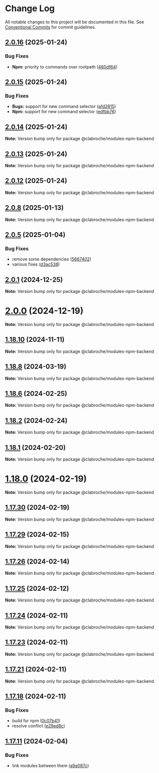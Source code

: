 # Change Log

All notable changes to this project will be documented in this file.
See [Conventional Commits](https://conventionalcommits.org) for commit guidelines.

## [2.0.16](https://github.com/clabroche/stack-monitor/compare/v2.0.15...v2.0.16) (2025-01-24)

### Bug Fixes

* **Npm:** priority to commands over rootpath ([460df64](https://github.com/clabroche/stack-monitor/commit/460df64d4ed66056ae26c213b8f83e5fe932d980))

## [2.0.15](https://github.com/clabroche/stack-monitor/compare/v2.0.14...v2.0.15) (2025-01-24)

### Bug Fixes

* **Bugs:** support for new command selector ([afd2815](https://github.com/clabroche/stack-monitor/commit/afd2815b8c7cf3dd01e5f9408174000e8913996b))
* **Npm:** support for new command selector ([edfbb76](https://github.com/clabroche/stack-monitor/commit/edfbb76cfddec911a210f5be9554e497c60f92fb))

## [2.0.14](https://github.com/clabroche/stack-monitor/compare/v2.0.13...v2.0.14) (2025-01-24)

**Note:** Version bump only for package @clabroche/modules-npm-backend

## [2.0.13](https://github.com/clabroche/stack-monitor/compare/v2.0.12...v2.0.13) (2025-01-24)

**Note:** Version bump only for package @clabroche/modules-npm-backend

## [2.0.12](https://github.com/clabroche/stack-monitor/compare/v2.0.11...v2.0.12) (2025-01-24)

**Note:** Version bump only for package @clabroche/modules-npm-backend

## [2.0.8](https://github.com/clabroche/stack-monitor/compare/v2.0.7...v2.0.8) (2025-01-13)

**Note:** Version bump only for package @clabroche/modules-npm-backend

## [2.0.5](https://github.com/clabroche/stack-monitor/compare/v2.0.4...v2.0.5) (2025-01-04)

### Bug Fixes

* remove some dependencies ([5667402](https://github.com/clabroche/stack-monitor/commit/5667402d57add874a89ba029ce62b16b3bbed9e0))
* various fixes ([d3ac538](https://github.com/clabroche/stack-monitor/commit/d3ac538093a6d475cf1eca0f262a2accf91b3373))

## [2.0.1](https://github.com/clabroche/stack-monitor/compare/v2.0.0...v2.0.1) (2024-12-25)

**Note:** Version bump only for package @clabroche/modules-npm-backend

# [2.0.0](https://github.com/clabroche/stack-monitor/compare/v1.18.12...v2.0.0) (2024-12-19)

**Note:** Version bump only for package @clabroche/modules-npm-backend

## [1.18.10](https://github.com/clabroche/stack-monitor/compare/v1.18.9...v1.18.10) (2024-11-11)

**Note:** Version bump only for package @clabroche/modules-npm-backend

## [1.18.8](https://github.com/clabroche/stack-monitor/compare/v1.18.7...v1.18.8) (2024-03-19)

**Note:** Version bump only for package @clabroche/modules-npm-backend

## [1.18.6](https://github.com/clabroche/stack-monitor/compare/v1.18.5...v1.18.6) (2024-02-25)

**Note:** Version bump only for package @clabroche/modules-npm-backend

## [1.18.2](https://github.com/clabroche/stack-monitor/compare/v1.18.1...v1.18.2) (2024-02-24)

**Note:** Version bump only for package @clabroche/modules-npm-backend

## [1.18.1](https://github.com/clabroche/stack-monitor/compare/v1.18.0...v1.18.1) (2024-02-20)

**Note:** Version bump only for package @clabroche/modules-npm-backend

# [1.18.0](https://github.com/clabroche/stack-monitor/compare/v1.17.30...v1.18.0) (2024-02-19)

**Note:** Version bump only for package @clabroche/modules-npm-backend

## [1.17.30](https://github.com/clabroche/stack-monitor/compare/v1.17.29...v1.17.30) (2024-02-19)

**Note:** Version bump only for package @clabroche/modules-npm-backend

## [1.17.29](https://github.com/clabroche/stack-monitor/compare/v1.17.28...v1.17.29) (2024-02-15)

**Note:** Version bump only for package @clabroche/modules-npm-backend

## [1.17.26](https://github.com/clabroche/stack-monitor/compare/v1.17.25...v1.17.26) (2024-02-14)

**Note:** Version bump only for package @clabroche/modules-npm-backend

## [1.17.25](https://github.com/clabroche/stack-monitor/compare/v1.17.24...v1.17.25) (2024-02-12)

**Note:** Version bump only for package @clabroche/modules-npm-backend

## [1.17.24](https://github.com/clabroche/stack-monitor/compare/v1.17.23...v1.17.24) (2024-02-11)

**Note:** Version bump only for package @clabroche/modules-npm-backend

## [1.17.23](https://github.com/clabroche/stack-monitor/compare/v1.17.21...v1.17.23) (2024-02-11)

**Note:** Version bump only for package @clabroche/modules-npm-backend

## [1.17.21](https://github.com/clabroche/stack-monitor/compare/v1.17.20...v1.17.21) (2024-02-11)

**Note:** Version bump only for package @clabroche/modules-npm-backend

## [1.17.18](https://github.com/clabroche/stack-monitor/compare/v1.17.15...v1.17.18) (2024-02-11)

### Bug Fixes

* build for npm ([0c07b41](https://github.com/clabroche/stack-monitor/commit/0c07b410a237412c1c73bbb42fe45c1f9c220482))
* resolve conflict ([e29ed8c](https://github.com/clabroche/stack-monitor/commit/e29ed8c50536109b0a05ec24d212b03a0f0b7922))

## [1.17.11](https://github.com/clabroche/stack-monitor/compare/v1.17.10...v1.17.11) (2024-02-04)

### Bug Fixes

* link modules between them ([a9a087c](https://github.com/clabroche/stack-monitor/commit/a9a087c7cd00ba09bdf075e476d6ea669a86dc06))
